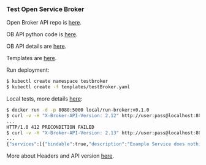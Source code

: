 ### Test Open Service Broker

Open Broker API repo is [here](https://github.com/eruvanos/openbrokerapi).  

OB API python code is [here](https://pypi.org/project/openbrokerapi/).  

OB API details are [here](http://openbrokerapi.readthedocs.io/en/latest/openbrokerapi.html).  

Templates are [here](./templates).  

Run deployment:  
```sh
$ kubectl create namespace testbroker
$ kubectl create -f templates/testBroker.yaml
```

Local tests, more details [here](https://github.com/openservicebrokerapi/servicebroker/blob/v2.12/spec.md#request):  
```sh
$ docker run -d -p 8080:5000 local/run-broker:v0.1.0
$ curl -v -H "X-Broker-API-Version: 2.12" http://user:pass@localhost:8080/v2/catalog
...
HTTP/1.0 412 PRECONDITION FAILED
$ curl -v -H "X-Broker-API-Version: 2.13" http://user:pass@localhost:8080/v2/catalog
...
{"services":[{"bindable":true,"description":"Example Service does nothing"
```
More about Headers and API version [here](https://github.com/openservicebrokerapi/servicebroker/blob/v2.12/spec.md#api-version-header).